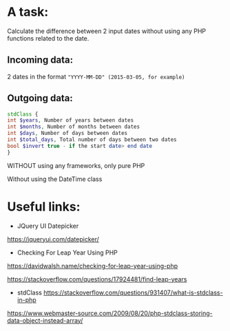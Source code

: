 A task:
=====================
Calculate the difference between 2 input dates without using any PHP functions related to the date.

Incoming data:
---------------------------------------------------------------------------
2 dates in the format `"YYYY-MM-DD" (2015-03-05, for example)`

Outgoing data:
---------------------------------------------------------------------------
```php
stdClass {
int $years, Number of years between dates
int $months, Number of months between dates
int $days, Number of days between dates
int $total_days, Total number of days between two dates
bool $invert true - if the start date> end date
}
```

WITHOUT using any frameworks, only pure PHP

Without using the DateTime class


Useful links:
====================
* JQuery UI Datepicker

<https://jqueryui.com/datepicker/>

* Checking For Leap Year Using PHP

<https://davidwalsh.name/checking-for-leap-year-using-php>

<https://stackoverflow.com/questions/17924481/find-leap-years>

* stdClass
<https://stackoverflow.com/questions/931407/what-is-stdclass-in-php>

<https://www.webmaster-source.com/2009/08/20/php-stdclass-storing-data-object-instead-array/>